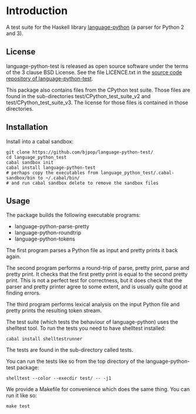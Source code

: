 Introduction
============

A test suite for the Haskell library [language-python](https://github.com/bjpop/language-python) (a parser for Python 2 and 3).

License
-------

language-python-test is released as open source software under the terms of the 3 clause BSD License. See the file LICENCE.txt in the [source code repository of language-python-test](https://github.com/bjpop/language-python-test).

This package also contains files from the CPython test suite. Those files are found in the
sub-directories test/CPython_test_suite_v2 and test/CPython_test_suite_v3. The license for those files is
contained in those directories. 

Installation
------------

Install into a cabal sandbox:

    git clone https://github.com/bjpop/language-python-test/
    cd language_python_test
    cabal sandbox init
    cabal install language-python-test
    # perhaps copy the executables from language_python_test/.cabal-sandbox/bin to ~/.cabal/bin/
    # and run cabal sandbox delete to remove the sandbox files

Usage
-----

The package builds the following executable programs:

* language-python-parse-pretty
* language-python-roundtrip
* language-python-tokens

The first program parses a Python file as input and pretty prints it back again.

The second program performs a round-trip of parse, pretty print, parse and pretty print. It checks that the first
pretty print is equal to the second pretty print. This is not a perfect test for correctness, but it does check that the parser and pretty printer agree to some extent, and is usually quite good at finding errors.

The third program performs lexical analysis on the input Python file and pretty prints the resulting token stream.

The test suite (which tests the behaviour of language-python) uses the shelltest tool. To run the tests you need to have shelltest installed:

    cabal install shelltestrunner

The tests are found in the sub-directory called tests.

You can run the tests like so from the top directory of the language-python-test package:

    shelltest --color --execdir test/ -- -j1

We provide a Makefile for convenience which does the same thing. You can run it like so:

    make test
